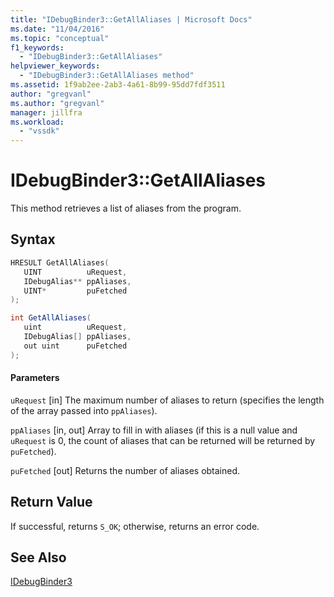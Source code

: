 ```yaml
---
title: "IDebugBinder3::GetAllAliases | Microsoft Docs"
ms.date: "11/04/2016"
ms.topic: "conceptual"
f1_keywords:
  - "IDebugBinder3::GetAllAliases"
helpviewer_keywords:
  - "IDebugBinder3::GetAllAliases method"
ms.assetid: 1f9ab2ee-2ab3-4a61-8b99-95dd7fdf3511
author: "gregvanl"
ms.author: "gregvanl"
manager: jillfra
ms.workload:
  - "vssdk"
---
```

# IDebugBinder3::GetAllAliases
This method retrieves a list of aliases from the program.

## Syntax

```cpp
HRESULT GetAllAliases(
   UINT          uRequest,
   IDebugAlias** ppAliases,
   UINT*         puFetched
);
```

```csharp
int GetAllAliases(
   uint          uRequest,
   IDebugAlias[] ppAliases,
   out uint      puFetched
);
```

#### Parameters
 `uRequest`
 [in] The maximum number of aliases to return (specifies the length of the array passed into `ppAliases`).

 `ppAliases`
 [in, out] Array to fill in with aliases (if this is a null value and `uRequest` is 0, the count of aliases that can be returned will be returned by `puFetched`).

 `puFetched`
 [out] Returns the number of aliases obtained.

## Return Value
 If successful, returns `S_OK`; otherwise, returns an error code.

## See Also
 [IDebugBinder3](../../../extensibility/debugger/reference/idebugbinder3.md)